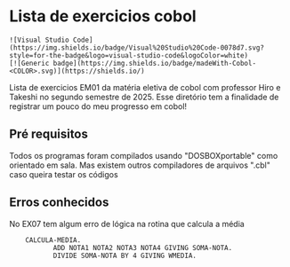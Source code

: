 # Lista de exercicios cobol

	![Visual Studio Code](https://img.shields.io/badge/Visual%20Studio%20Code-0078d7.svg?style=for-the-badge&logo=visual-studio-code&logoColor=white)
    [![Generic badge](https://img.shields.io/badge/madeWith-Cobol-<COLOR>.svg)](https://shields.io/)

Lista de exercicios EM01 da matéria eletiva de cobol com professor Hiro e Takeshi no segundo semestre de 2025.
Esse diretório tem a finalidade de registrar um pouco do meu progresso em cobol!

## Pré requisitos

Todos os programas foram compilados usando "DOSBOXportable" como orientado em sala. Mas existem outros compiladores de arquivos ".cbl" caso queira testar os códigos

## Erros conhecidos
No EX07 tem algum erro de lógica na rotina que calcula a média
```cobol
    CALCULA-MEDIA.
           ADD NOTA1 NOTA2 NOTA3 NOTA4 GIVING SOMA-NOTA.
           DIVIDE SOMA-NOTA BY 4 GIVING WMEDIA.
```